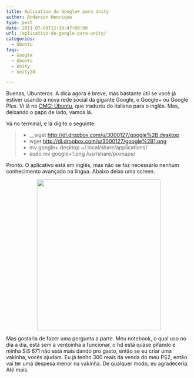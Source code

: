 ```yaml
---
title: Aplicativo do Google+ para Unity
author: Anderson Henrique
type: post
date: 2011-07-09T12:19:47+00:00
url: /aplicativo-do-google-para-unity/
categories:
  - Ubuntu
tags:
  - Google
  - Ubuntu
  - Unity
  - unity2d

---
```

Buenas, Ubunteros. A dica agora é breve, mas bastante útil se você já estiver usando a nova rede social da gigante Google, o Google+ ou Google Plus. Vi lá no <a href="http://omgubuntu.co.uk" target="_blank">OMG! Ubuntu</a>, que traduziu do italiano para o inglês. Mas, deixando o papo de lado, vamos lá.

Vá no terminal, e lá digite o seguinte:

>   * __wget http://dl.dropbox.com/u/3000127/google%2B.desktop
>   * wget http://dl.dropbox.com/u/3000127/google%2B1.png
>   * mv google+.desktop ~/.local/share/applications/
>   * sudo mv google+1.png /usr/share/pixmaps/

Pronto. O aplicativo está em inglês, mas não se faz necessário nenhum conhecimento avançado na língua. Abaixo deixo uma screen.

<p style="text-align: center;">
  <a href="http://www.ubuntero.com.br/wp-content/uploads/2011/07/image2993.png"><img class="aligncenter size-full wp-image-2410" src="http://www.ubuntero.com.br/wp-content/uploads/2011/07/image2993.png" alt="" width="336" height="410" /></a>
</p>

Mas gostaria de fazer uma pergunta a parte. Meu notebook, o qual uso no dia a dia, está sem a ventoinha a funcionar, o hd está quase pifando e minha SiS 671 não está mais dando pro gasto, então se eu criar uma vakinha, vocês ajudam. Eu já tenho 300 reais da venda do meu PS2, então vai ter uma despesa menor na vakinha. De qualquer modo, eu agradeceria. Até mais.